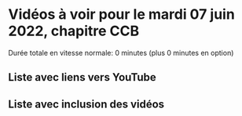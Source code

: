 
# Vidéos à voir pour le mardi 07 juin 2022, chapitre CCB

Durée totale en vitesse normale: 0 minutes (plus 0 minutes en option)

## Liste avec liens vers YouTube


## Liste avec inclusion des vidéos

